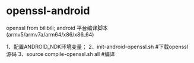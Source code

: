 # openssl-android
openssl from bilibili; android 平台编译脚本(armv5/armv7a/arm64/x86/x86_64)

1、配置ANDROID_NDK环境变量；
2、init-android-openssl.sh #下载openssl源码
3、source compile-openssl.sh all #编译
